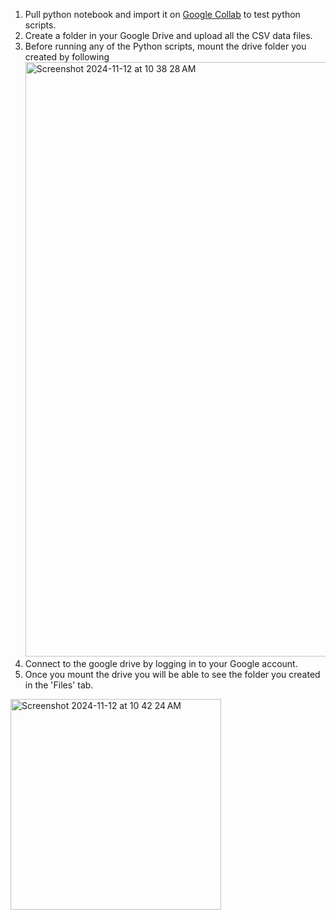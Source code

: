 1. Pull python notebook and import it on [Google Collab](https://colab.research.google.com/) to test python scripts.
2. Create a folder in your Google Drive and upload all the CSV data files.
3. Before running any of the Python scripts, mount the drive folder you created by following
   <img width="951" alt="Screenshot 2024-11-12 at 10 38 28 AM" src="https://github.com/user-attachments/assets/7fe1fab6-31ae-414b-b133-3c47b2d42bae">
4. Connect to the google drive by logging in to your Google account.
5. Once you mount the drive you will be able to see the folder you created in the 'Files' tab.
<img width="337" alt="Screenshot 2024-11-12 at 10 42 24 AM" src="https://github.com/user-attachments/assets/b9a7dd54-828b-4d8a-8f15-84884b053507">
